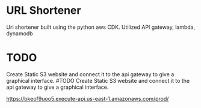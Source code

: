 # URL Shortener

Url shortener built using the python aws CDK.
Utilized API gateway, lambda, dynamodb

# TODO
Create Static S3 website and connect it to the api gateway to give a graphical interface.
#TODO
Create Static S3 website and connect it to the api gateway to give a graphical interface.

https://bkeof9uoo5.execute-api.us-east-1.amazonaws.com/prod/

